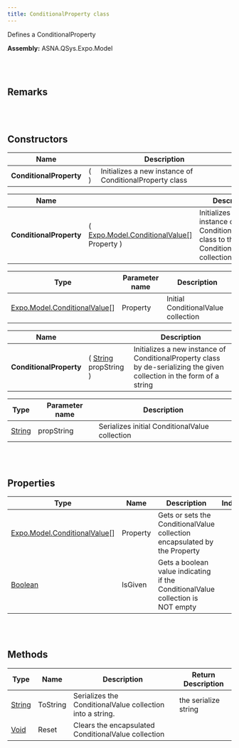 ```yaml
---
title: ConditionalProperty class
---
```


Defines a ConditionalProperty

**Assembly:** ASNA.QSys.Expo.Model

<br>
<br>

## Remarks

<br>
<br>

## Constructors

| Name |  | Description |
| --- | --- | --- |
**ConditionalProperty** | (  ) | Initializes a new instance of ConditionalProperty class


| Name |  | Description |
| --- | --- | --- |
**ConditionalProperty** | ( [Expo.Model.ConditionalValue[]](/reference/asna-qsys-expo/expo-model/conditional-value.html) Property ) | Initializes a new instance of ConditionalProperty class to the ConditionalValue collection given.


| Type | Parameter name | Description
| --- | --- | ---
| [Expo.Model.ConditionalValue[]](/reference/asna-qsys-expo/expo-model/conditional-value.html) | Property | Initial ConditionalValue collection 

| Name |  | Description |
| --- | --- | --- |
**ConditionalProperty** | ( [String](https://docs.microsoft.com/en-us/dotnet/api/system.string?view=net-5.0) propString ) | Initializes a new instance of ConditionalProperty class by de-serializing the given collection in the form of a string


| Type | Parameter name | Description
| --- | --- | ---
| [String](https://docs.microsoft.com/en-us/dotnet/api/system.string?view=net-5.0) | propString | Serializes initial ConditionalValue collection 


<br>
<br>

## Properties

| Type | Name | Description | Indexer
| --- | --- | --- | --- 
| [Expo.Model.ConditionalValue[]](/reference/asna-qsys-expo/expo-model/conditional-value.html) | Property | Gets or sets the ConditionalValue collection encapsulated by the Property | 
| [Boolean](https://docs.microsoft.com/en-us/dotnet/api/system.boolean?view=net-5.0) | IsGiven | Gets a boolean value indicating if the ConditionalValue collection is NOT empty | 

<br>
<br>

## Methods

| Type | Name | Description | Return Description 
| --- | --- | --- | --- 
| [String](https://docs.microsoft.com/en-us/dotnet/api/system.string?view=net-5.0) | ToString | Serializes the ConditionalValue collection into a string. | the serialize string
| [Void](https://docs.microsoft.com/en-us/dotnet/api/system.void?view=net-5.0) | Reset | Clears the encapsulated ConditionalValue collection | 

<br>
<br>

